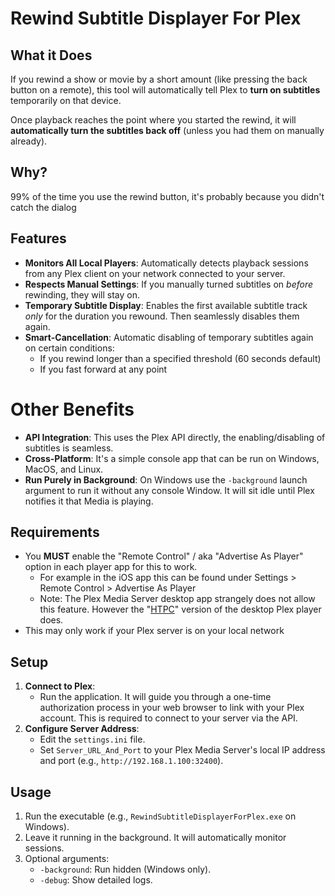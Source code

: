 # Rewind Subtitle Displayer For Plex

## What it Does

If you rewind a show or movie by a short amount (like pressing the back button on a remote), this tool will automatically tell Plex to **turn on subtitles** temporarily on that device. 

Once playback reaches the point where you started the rewind, it will **automatically turn the subtitles back off** (unless you had them on manually already).

## Why?

99% of the time you use the rewind button, it's probably because you didn't catch the dialog

## Features

* **Monitors All Local Players**: Automatically detects playback sessions from any Plex client on your network connected to your server.
* **Respects Manual Settings**: If you manually turned subtitles on *before* rewinding, they will stay on.
* **Temporary Subtitle Display**: Enables the first available subtitle track *only* for the duration you rewound. Then seamlessly disables them again.
* **Smart-Cancellation**: Automatic disabling of temporary subtitles again on certain conditions:
  * If you rewind longer than a specified threshold (60 seconds default)
  * If you fast forward at any point

# Other Benefits

* **API Integration**: This uses the Plex API directly, the enabling/disabling of subtitles is seamless.
* **Cross-Platform**: It's a simple console app that can be run on Windows, MacOS, and Linux.
* **Run Purely in Background**: On Windows use the `-background` launch argument to run it without any console Window. It will sit idle until Plex notifies it that Media is playing.

## Requirements

* You **MUST** enable the "Remote Control" / aka "Advertise As Player" option in each player app for this to work.
    * For example in the iOS app this can be found under Settings > Remote Control > Advertise As Player
    * Note: The Plex Media Server desktop app strangely does not allow this feature. However the "[HTPC](https://support.plex.tv/articles/htpc-getting-started/)" version of the desktop Plex player does.
* This may only work if your Plex server is on your local network

## Setup

1.  **Connect to Plex**:
    * Run the application. It will guide you through a one-time authorization process in your web browser to link with your Plex account. This is required to connect to your server via the API.
2.  **Configure Server Address**:
    * Edit the `settings.ini` file.
    * Set `Server_URL_And_Port` to your Plex Media Server's local IP address and port (e.g., `http://192.168.1.100:32400`).

## Usage

1.  Run the executable (e.g., `RewindSubtitleDisplayerForPlex.exe` on Windows).
2.  Leave it running in the background. It will automatically monitor sessions.
3.  Optional arguments:
    * `-background`: Run hidden (Windows only).
    * `-debug`: Show detailed logs.
